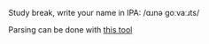 Study break, write your name in IPA: /ɑɹnə ɡoːvaːɹts/

Parsing can be done with [this tool](https://itinerarium.github.io/phoneme-synthesis/)
